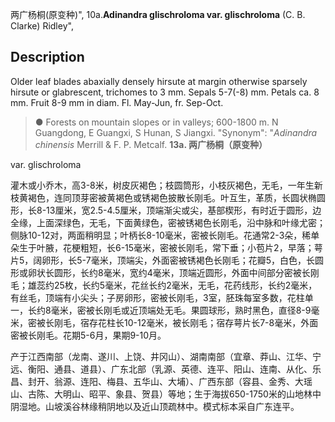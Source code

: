 两广杨桐(原变种)",
10a.**Adinandra glischroloma var. glischroloma** (C. B. Clarke) Ridley",

## Description
Older leaf blades abaxially densely hirsute at margin otherwise sparsely hirsute or glabrescent, trichomes to 3 mm. Sepals 5-7(-8) mm. Petals ca. 8 mm. Fruit 8-9 mm in diam. Fl. May-Jun, fr. Sep-Oct.

> ●  Forests on mountain slopes or in valleys; 600-1800 m. N Guangdong, E Guangxi, S Hunan, S Jiangxi.
  "Synonym": "*Adinandra chinensis* Merrill &amp; F. P. Metcalf.
**13a. 两广杨桐（原变种）**

var. glischroloma

灌木或小乔木，高3-8米，树皮灰褐色；枝圆筒形，小枝灰褐色，无毛，一年生新枝黄褐色，连同顶芽密被黄褐色或锈褐色披散长刚毛。叶互生，革质，长圆状椭圆形，长8-13厘米，宽2.5-4.5厘米，顶端渐尖或尖，基部楔形，有时近于圆形，边全缘，上面深绿色，无毛，下面黄绿色，密被锈褐色长刚毛，沿中脉和叶缘尤密；侧脉10-12对，两面稍明显；叶柄长8-10毫米，密被长刚毛。花通常2-3朵，稀单朵生于叶腋，花梗粗短，长6-15毫米，密被长刚毛，常下垂；小苞片2，早落；萼片5，阔卵形，长5-7毫米，顶端尖，外面密被锈褐色长刚毛；花瓣5，白色，长圆形或卵状长圆形，长约8毫米，宽约4毫米，顶端近圆形，外面中间部分密被长刚毛；雄蕊约25枚，长约5毫米，花丝长约2毫米，无毛，花药线形，长约2毫米，有丝毛，顶端有小尖头；子房卵形，密被长刚毛，3室，胚珠每室多数，花柱单一，长约8毫米，密被长刚毛或近顶端处无毛。果圆球形，熟时黑色，直径8-9毫米，密被长刚毛，宿存花柱长10-12毫米，被长刚毛；宿存萼片长7-8毫米，外面密被长刚毛。花期5-6月，果期9-10月。

产于江西南部（龙南、遂川、上饶、井冈山）、湖南南部（宜章、莽山、江华、宁远、衡阳、通县、道县）、广东北部（乳源、英德、连平、阳山、连南、从化、乐昌、封开、翁源、连阳、梅县、五华山、大埔）、广西东部（容县、金秀、大瑶山、古陈、大明山、昭平、象县、贺县）等地；生于海拔650-1750米的山地林中阴湿地。山坡溪谷林缘稍阴地以及近山顶疏林中。模式标本采自广东连平。
